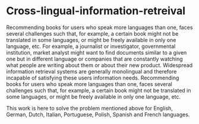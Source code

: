 # Cross-lingual-information-retreival

Recommending books for users who speak more languages than one, faces several challenges such that, for example, a certain book might not be translated in some languages, or might be freely available in only one language, etc. For example, a journalist or investigator, governmental institution, market analyst might want to find documents similar to a given one but in different language or companies that are constantly watching what people are writing about them or about their new product. Widespread information retrieval systems are generally monolingual and therefore incapable of satisfying these users information needs. Recommending books for users who speak more languages than one, faces several challenges such that, for example, a certain book might not be translated in some languages, or might be freely available in only one language, etc.

This work is here to solve the problem mentioned above for English, German, Dutch, Italian, Portuguese, Polish, Spanish and French languages.
